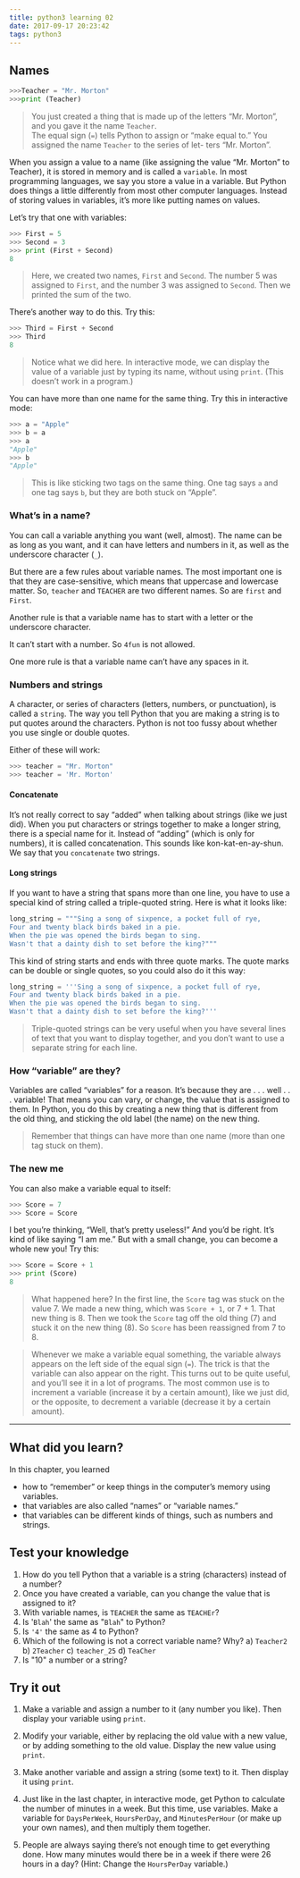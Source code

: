 ```yaml
---
title: python3 learning 02
date: 2017-09-17 20:23:42
tags: python3
---
```

## Names 
<!-- more -->
  
```python
>>>Teacher = "Mr. Morton"
>>>print (Teacher)
```
>You just created a thing that is made up of the letters 
“Mr. Morton”, and you gave it the name `Teacher`.       
>The equal sign (`=`) tells Python to assign or “make equal 
to.” You assigned the name `Teacher` to the series of let-
ters “Mr. Morton”. 

When you assign a value to a name (like assigning the value “Mr. Morton” to Teacher), it is stored in memory and is called a `variable`. In most programming languages, we say you store a value in a variable.
But Python does things a little differently from most other computer languages. Instead of storing values in variables, it’s more like putting names on values.

Let’s try that one with variables: 
```python
>>> First = 5
>>> Second = 3
>>> print (First + Second)
8
```
>Here, we created two names, `First` and `Second`. The number 5 was assigned to `First`, and the number 3 was assigned to `Second`. Then we printed the sum of the two. 

There’s another way to do this. Try this:
```python
>>> Third = First + Second
>>> Third
8
```
>Notice what we did here. In interactive mode, we can display the value of a 
variable just by typing its name, without using `print`. (This doesn’t work 
in a program.)

You can have more than one name for the same thing. Try this in interactive mode:
```python
>>> a = "Apple"
>>> b = a
>>> a
"Apple"
>>> b
"Apple"
```
>This is like sticking two tags on the same thing. One tag says `a` and one tag says `b`, but they are both stuck on “Apple”.

### What’s in a name?

You can call a variable anything you want (well, almost). The name can be as long as you want, and it can have letters and numbers in it, as well as the underscore character (`_`). 

But there are a few rules about variable names. The most important one is that they are case-sensitive, which means that uppercase and lowercase matter. So, `teacher` and `TEACHER` are two different names. So are `first` and `First`.

Another rule is that a variable name has to start with a letter or the underscore character. 

It can’t start with a number. So `4fun` is not allowed.

One more rule is that a variable name can’t have any spaces in it.

### Numbers and strings
A character, or series of characters (letters, numbers, or punctuation), is called a `string`. The way you tell Python that you are making a string is to put quotes around the characters. Python is not too fussy about whether you use single or double quotes. 

Either of these will work:
```python
>>> teacher = "Mr. Morton"
>>> teacher = 'Mr. Morton'
```

#### Concatenate
It’s not really correct to say “added” when talking about strings (like we just did). When you put characters or strings together to make a longer string, there is a special name for it. Instead of “adding” (which is only 
for numbers), it is called concatenation. This sounds like kon-kat-en-ay-shun. 
We say that you `concatenate` two strings.

#### Long strings
If you want to have a string that spans more than one line, you have to use a special kind of string called a triple-quoted string. Here is what it looks like:
```python
long_string = """Sing a song of sixpence, a pocket full of rye,
Four and twenty black birds baked in a pie.
When the pie was opened the birds began to sing.
Wasn't that a dainty dish to set before the king?"""
```
This kind of string starts and ends with three quote marks. The quote marks can be double or single quotes, so you could also do it this way:
```python
long_string = '''Sing a song of sixpence, a pocket full of rye,
Four and twenty black birds baked in a pie.
When the pie was opened the birds began to sing.
Wasn't that a dainty dish to set before the king?'''
```
>Triple-quoted strings can be very useful when you have several lines of text that you want to display together, and you don’t want to use a separate string for each line.

### How “variable” are they?
Variables are called “variables” for a reason. It’s because they are . . . well . . . variable! That means you can vary, or change, the value that is assigned to them. In Python, you do this by creating a new thing that is different from the old thing, and sticking the old label (the name) on the new thing. 

>Remember that things can have more than one name (more than one tag stuck on them).

### The new me
You can also make a variable equal to itself:
```python
>>> Score = 7
>>> Score = Score
```

I bet you’re thinking, “Well, that’s pretty useless!” And you’d be right. It’s kind of like saying “I am me.” But with a small change, you can become a whole new you! Try this:
```python
>>> Score = Score + 1
>>> print (Score)
8
```
>What happened here? In the first line, the `Score` tag was stuck on the value 7. We made a new thing, which was `Score + 1`, or 7 + 1. That new thing is 8. Then we took the `Score` tag off the old thing (7) and stuck it on the new thing (8). So `Score` has been reassigned from 7 to 8. 

>Whenever we make a variable equal something, the variable always appears on the left side of the equal sign (`=`). The trick is that the variable can also appear on the right. This turns out to be quite useful, and you’ll see it in a lot of programs. The most common use is to increment a variable (increase it by a certain amount), like we just did, or the opposite, to decrement a variable (decrease it by a certain amount). 

---

## What did you learn?
In this chapter, you learned

- how to “remember” or keep things in the computer’s memory using variables.
- that variables are also called “names” or “variable names.”
- that variables can be different kinds of things, such as numbers and strings.

## Test your knowledge
1. How do you tell Python that a variable is a string (characters) instead of a number?
2. Once you have created a variable, can you change the value that is assigned to it?
3. With variable names, is `TEACHER` the same as `TEACHEr`?
4. Is '`Blah`' the same as "`Blah`" to Python?
5. Is `'4'` the same as 4 to Python?
6. Which of the following is not a correct variable name? Why?
    a) `Teacher2`
    b) `2Teacher`
    c) `teacher_25`
    d) `TeaCher`
7. Is "10" a number or a string?

## Try it out
1. Make a variable and assign a number to it (any number you like). Then display your variable using `print`.

2. Modify your variable, either by replacing the old value with a new value, or by adding something to the old value. Display the new value using `print`.

3. Make another variable and assign a string (some text) to it. Then display it using `print`.

4. Just like in the last chapter, in interactive mode, get Python to calculate the number of minutes in a week. But this time, use variables. Make a variable for `DaysPerWeek`, `HoursPerDay`, and `MinutesPerHour` (or make up your own names), and then multiply them together.

5. People are always saying there’s not enough time to get everything done. How many minutes would there be in a week if there were 26 hours in a day? (Hint: Change the `HoursPerDay` variable.)